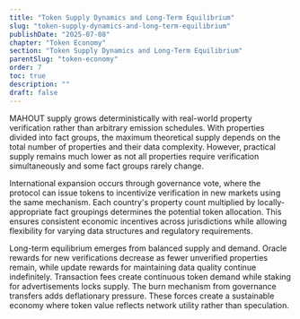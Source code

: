 ```yaml
---
title: "Token Supply Dynamics and Long-Term Equilibrium"
slug: "token-supply-dynamics-and-long-term-equilibrium"
publishDate: "2025-07-08"
chapter: "Token Economy"
section: "Token Supply Dynamics and Long-Term Equilibrium"
parentSlug: "token-economy"
order: 7
toc: true
description: ""
draft: false
---
```


MAHOUT supply grows deterministically with real-world property verification rather than arbitrary emission schedules.
With properties divided into fact groups, the maximum theoretical supply depends on the total number of properties and
their data complexity. However, practical supply remains much lower as not all properties require verification
simultaneously and some fact groups rarely change.

International expansion occurs through governance vote, where the protocol can issue tokens to incentivize verification
in new markets using the same mechanism. Each country's property count multiplied by locally-appropriate fact groupings
determines the potential token allocation. This ensures consistent economic incentives across jurisdictions while
allowing flexibility for varying data structures and regulatory requirements.

Long-term equilibrium emerges from balanced supply and demand. Oracle rewards for new verifications decrease as fewer
unverified properties remain, while update rewards for maintaining data quality continue indefinitely. Transaction fees
create continuous token demand while staking for advertisements locks supply. The burn mechanism from governance
transfers adds deflationary pressure. These forces create a sustainable economy where token value reflects network
utility rather than speculation.
